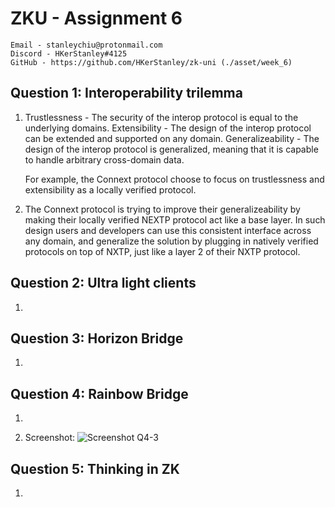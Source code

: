 # ZKU - Assignment 6

    Email - stanleychiu@protonmail.com
    Discord - HKerStanley#4125
    GitHub - https://github.com/HKerStanley/zk-uni (./asset/week_6)

## Question 1: Interoperability trilemma

1.  Trustlessness - The security of the interop protocol is equal to the underlying domains.
    Extensibility - The design of the interop protocol can be extended and supported on any domain.
    Generalizeability - The design of the interop protocol is generalized, meaning that it is capable to handle arbitrary cross-domain data.

    For example, the Connext protocol choose to focus on trustlessness and extensibility as a locally verified protocol.

2.  The Connext protocol is trying to improve their generalizeability by making their locally verified NEXTP protocol act like a base layer. In such design users and developers can use this consistent interface across any domain, and generalize the solution by plugging in natively verified protocols on top of NXTP, just like a layer 2 of their NXTP protocol.

## Question 2: Ultra light clients

1.

## Question 3: Horizon Bridge

1.

## Question 4: Rainbow Bridge

1.

2. Screenshot: ![Screenshot Q4-3](screenshot_q4_3.png "Q4 Part 3")

## Question 5: Thinking in ZK

1.
